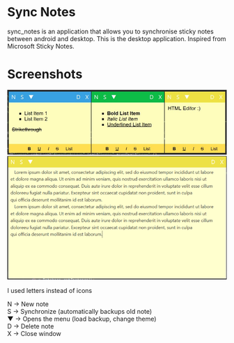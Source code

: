 # Sync Notes
sync_notes is an application that allows you to synchronise sticky notes between android and desktop. This is the desktop application.
Inspired from Microsoft Sticky Notes.

# Screenshots
<img src="screenshots/sync-notes-05.png" alt="Three Colored Theme"/>
<img src="screenshots/sync-notes-03.png" alt="Expanded View"/>

I used letters instead of icons <br>

N  -> New note<br>
S  -> Synchronize (automatically backups old note)<br>
▼  -> Opens the menu (load backup, change theme)<br>
D  -> Delete note<br>
X  -> Close window<br>
